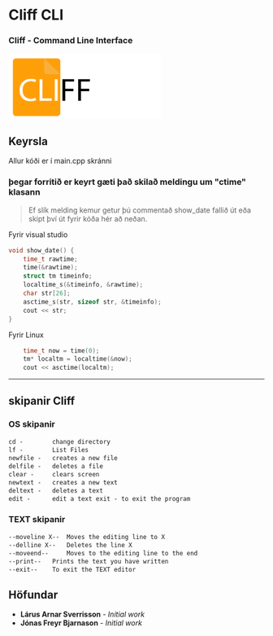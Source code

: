 # Cliff CLI
### Cliff - Command Line Interface
<img src="Images/Cliff_logo.png" width="300">


## Keyrsla

Allur kóði er í main.cpp skránni

### þegar forritið er keyrt gæti það skilað meldingu um "ctime" klasann

> Ef slík melding kemur getur þú commentað show_date fallið út eða skipt því út fyrir kóða hér að neðan.

Fyrir visual studio
```cpp
void show_date() {
	time_t rawtime;
	time(&rawtime);
	struct tm timeinfo;
	localtime_s(&timeinfo, &rawtime);
	char str[26];
	asctime_s(str, sizeof str, &timeinfo);
	cout << str;
}
```
Fyrir Linux
```cpp
	time_t now = time(0);
	tm* localtm = localtime(&now);
	cout << asctime(localtm);
```
___

## skipanir Cliff

### OS skipanir
```
cd - 		change directory 
lf - 		List Files 
newfile - 	creates a new file 
delfile - 	deletes a file 
clear - 	clears screen
newtext - 	creates a new text
deltext -	deletes a text
edit - 		edit a text exit - to exit the program
```
### TEXT skipanir
```
--moveline X-- 	Moves the editing line to X
--delline X-- 	Deletes the line X
--moveend-- 	Moves to the editing line to the end
--print-- 	Prints the text you have written
--exit-- 	To exit the TEXT editor
```
## Höfundar

* **Lárus Arnar Sverrisson** - *Initial work*
* **Jónas Freyr Bjarnason** - *Initial work*
